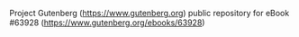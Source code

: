 Project Gutenberg (https://www.gutenberg.org) public repository for eBook #63928 (https://www.gutenberg.org/ebooks/63928)
